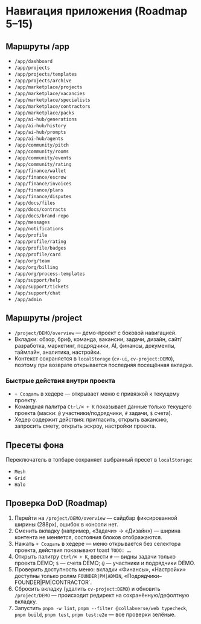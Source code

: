 # Навигация приложения (Roadmap 5–15)

## Маршруты /app
- `/app/dashboard`
- `/app/projects`
- `/app/projects/templates`
- `/app/projects/archive`
- `/app/marketplace/projects`
- `/app/marketplace/vacancies`
- `/app/marketplace/specialists`
- `/app/marketplace/contractors`
- `/app/marketplace/packs`
- `/app/ai-hub/generations`
- `/app/ai-hub/history`
- `/app/ai-hub/prompts`
- `/app/ai-hub/agents`
- `/app/community/pitch`
- `/app/community/rooms`
- `/app/community/events`
- `/app/community/rating`
- `/app/finance/wallet`
- `/app/finance/escrow`
- `/app/finance/invoices`
- `/app/finance/plans`
- `/app/finance/disputes`
- `/app/docs/files`
- `/app/docs/contracts`
- `/app/docs/brand-repo`
- `/app/messages`
- `/app/notifications`
- `/app/profile`
- `/app/profile/rating`
- `/app/profile/badges`
- `/app/profile/card`
- `/app/org/team`
- `/app/org/billing`
- `/app/org/process-templates`
- `/app/support/help`
- `/app/support/tickets`
- `/app/support/chat`
- `/app/admin`

## Маршруты /project
- `/project/DEMO/overview` — демо-проект с боковой навигацией.
- Вкладки: обзор, бриф, команда, вакансии, задачи, дизайн, сайт/разработка, маркетинг, подрядчики, AI, финансы, документы, таймлайн, аналитика, настройки.
- Контекст сохраняется в `localStorage` (`cv-ui`, `cv-project:DEMO`), поэтому при возврате открывается последняя посещённая вкладка.

### Быстрые действия внутри проекта
- `+ Создать` в хедере — открывает меню с привязкой к текущему проекту.
- Командная палитра `Ctrl/⌘ + K` показывает данные только текущего проекта (маски: `@` участники/подрядчики, `#` задачи, `$` счета).
- Хедер содержит действия: пригласить, открыть вакансию, запросить смету, открыть эскроу, настройки проекта.

## Пресеты фона
Переключатель в топбаре сохраняет выбранный пресет в `localStorage`:
- `Mesh`
- `Grid`
- `Halo`

## Проверка DoD (Roadmap)
1. Перейти на `/project/DEMO/overview` — сайдбар фиксированной ширины (288px), ошибок в консоли нет.
2. Сменить вкладку (например, «Задачи» → «Дизайн») — ширина контента не меняется, состояния блоков отображаются.
3. Нажать `+ Создать` в хедере — меню открывается без селектора проекта, действия показывают toast `TODO: …`.
4. Открыть палитру `Ctrl/⌘ + K`, ввести `#` — видны задачи только проекта DEMO; `$` — счета DEMO; `@` — участники и подрядчики DEMO.
5. Проверить доступность меню: вкладки «Финансы», «Настройки» доступны только ролям `FOUNDER|PM|ADMIN`, «Подрядчики` — `FOUNDER|PM|CONTRACTOR`.
6. Сбросить вкладку (удалить `cv-project:DEMO`) и обновить `/project/DEMO` — происходит редирект на сохранённую/дефолтную вкладку.
7. Запустить `pnpm -w lint`, `pnpm --filter @collabverse/web typecheck`, `pnpm build`, `pnpm test`, `pnpm test:e2e` — все проверки зелёные.
